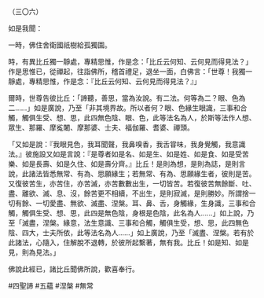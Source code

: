 （三〇六）

如是我聞：

一時，佛住舍衛國祇樹給孤獨園。

時，有異比丘獨一靜處，專精思惟，作是念：「比丘云何知、云何見而得見法？」作是思惟已，從禪起，往詣佛所，稽首禮足，退坐一面，白佛言：「世尊！我獨一靜處，專精思惟，作是念：『比丘云何知、云何見而得見法？』」

爾時，世尊告彼比丘：「諦聽，善思，當為汝說。有二法。何等為二？眼、色為二……」如是廣說，乃至「非其境界故。所以者何？眼、色緣生眼識，三事和合觸，觸俱生受、想、思，此四無色陰、眼、色，此等法名為人，於斯等法作人想、眾生、那羅、摩㝹闍、摩那婆、士夫、福伽羅、耆婆、禪頭。

「又如是說：『我眼見色，我耳聞聲，我鼻嗅香，我舌甞味，我身覺觸，我意識法。』彼施設又如是言說：『是尊者如是名、如是生、如是姓、如是食、如是受苦樂、如是長壽、如是久住、如是壽分齊。』比丘！是則為想，是則為誌，是則言說，此諸法皆悉無常、有為、思願緣生；若無常、有為、思願緣生者，彼則是苦。又復彼苦生，亦苦住，亦苦滅，亦苦數數出生，一切皆苦。若復彼苦無餘斷、吐、盡、離欲、滅、息、沒，餘苦更不相續，不出生，是則寂滅，是則勝妙。所謂捨一切有餘、一切愛盡、無欲、滅盡、涅槃。耳、鼻、舌，身觸緣，生身識，三事和合觸，觸俱生受、想、思，此四是無色陰，身根是色陰，此名為人……」如上說，乃至「滅盡，涅槃。緣意，法生意識、三事和合觸，觸俱生受，想、思，此四無色陰、四大，士夫所依，此等法名為人……」如上廣說，乃至「滅盡、涅槃。若有於此諸法，心隨入，住解脫不退轉，於彼所起繫著，無有我。比丘！如是知、如是見，則為見法。」

佛說此經已，諸比丘聞佛所說，歡喜奉行。



#四聖諦
#五蘊
#涅槃
#無常
